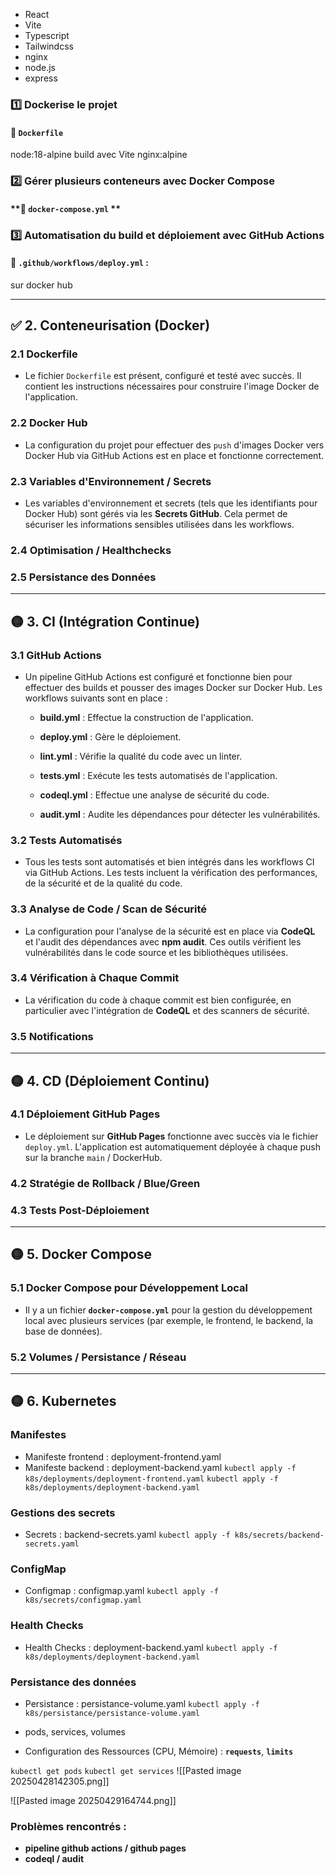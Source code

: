 
- React
- Vite
- Typescript
- Tailwindcss
- nginx
- node.js
- express



### **1️⃣ Dockerise le projet**
#### 📌  `Dockerfile`

node:18-alpine
build avec Vite
nginx:alpine


### **2️⃣ Gérer plusieurs conteneurs avec Docker Compose**

#### **📌 `docker-compose.yml` **



### **3️⃣ Automatisation du build et déploiement avec GitHub Actions**
#### 📌 `.github/workflows/deploy.yml` :

sur docker hub



---

## ✅ 2. **Conteneurisation (Docker)**

### 2.1 **Dockerfile**

- Le fichier `Dockerfile` est présent, configuré et testé avec succès. Il contient les instructions nécessaires pour construire l'image Docker de l'application.


### 2.2 **Docker Hub**

- La configuration du projet pour effectuer des `push` d'images Docker vers Docker Hub via GitHub Actions est en place et fonctionne correctement.


### 2.3 **Variables d'Environnement / Secrets**

- Les variables d'environnement et secrets (tels que les identifiants pour Docker Hub) sont gérés via les **Secrets GitHub**. Cela permet de sécuriser les informations sensibles utilisées dans les workflows.

### 2.4 **Optimisation / Healthchecks**




### 2.5 **Persistance des Données**




---

## 🟡 3. **CI (Intégration Continue)**

### 3.1 **GitHub Actions**

- Un pipeline GitHub Actions est configuré et fonctionne bien pour effectuer des builds et pousser des images Docker sur Docker Hub. Les workflows suivants sont en place :

    - **build.yml** : Effectue la construction de l'application.

    - **deploy.yml** : Gère le déploiement.

    - **lint.yml** : Vérifie la qualité du code avec un linter.

    - **tests.yml** : Exécute les tests automatisés de l'application.

    - **codeql.yml** : Effectue une analyse de sécurité du code.

    - **audit.yml** : Audite les dépendances pour détecter les vulnérabilités.


### 3.2 **Tests Automatisés**

- Tous les tests sont automatisés et bien intégrés dans les workflows CI via GitHub Actions. Les tests incluent la vérification des performances, de la sécurité et de la qualité du code.


### 3.3 **Analyse de Code / Scan de Sécurité**

- La configuration pour l'analyse de la sécurité est en place via **CodeQL** et l'audit des dépendances avec **npm audit**. Ces outils vérifient les vulnérabilités dans le code source et les bibliothèques utilisées.


### 3.4 **Vérification à Chaque Commit**

- La vérification du code à chaque commit est bien configurée, en particulier avec l'intégration de **CodeQL** et des scanners de sécurité.


### 3.5 **Notifications**



---

## 🟡 4. **CD (Déploiement Continu)**

### 4.1 **Déploiement GitHub Pages**

- Le déploiement sur **GitHub Pages** fonctionne avec succès via le fichier `deploy.yml`. L'application est automatiquement déployée à chaque push sur la branche `main` / DockerHub.


### 4.2 **Stratégie de Rollback / Blue/Green**



### 4.3 **Tests Post-Déploiement**




---

## 🟡 5. **Docker Compose**

### 5.1 **Docker Compose pour Développement Local**

- Il y a un fichier **`docker-compose.yml`** pour la gestion du développement local avec plusieurs services (par exemple, le frontend, le backend, la base de données).



### 5.2 **Volumes / Persistance / Réseau**





---

## 🟡 6. **Kubernetes**


### **Manifestes**
- Manifeste frontend : deployment-frontend.yaml
- Manifeste backend : deployment-backend.yaml
  `kubectl apply -f k8s/deployments/deployment-frontend.yaml`
  `kubectl apply -f k8s/deployments/deployment-backend.yaml`

### **Gestions des secrets**
- Secrets : backend-secrets.yaml
  `kubectl apply -f k8s/secrets/backend-secrets.yaml`

### **ConfigMap**
- Configmap : configmap.yaml
  `kubectl apply -f k8s/secrets/configmap.yaml`


### **Health Checks**
- Health Checks : deployment-backend.yaml
  `kubectl apply -f k8s/deployments/deployment-backend.yaml`

### **Persistance des données**
- Persistance : persistance-volume.yaml
  `kubectl apply -f k8s/persistance/persistance-volume.yaml`


- pods, services, volumes
- Configuration des Ressources (CPU, Mémoire) : **`requests`**, **`limits`**




`kubectl get pods`
`kubectl get services`
![[Pasted image 20250428142305.png]]



![[Pasted image 20250429164744.png]]





### **Problèmes rencontrés :**
- **pipeline github actions / github pages**
- **codeql / audit**